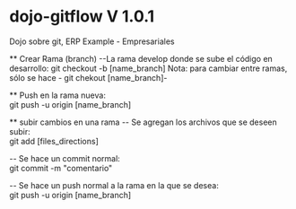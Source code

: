 # dojo-gitflow V 1.0.1
Dojo sobre git, ERP Example - Empresariales

** Crear Rama (branch)
--La rama develop donde se sube el código en desarrollo: 
git checkout -b [name_branch]
Nota: para cambiar entre ramas, sólo se hace - git chekout [name_branch]-

** Push en la rama nueva:
<br/>
git push -u origin [name_branch]

** subir cambios en una rama
-- Se agregan los archivos que se deseen subir: 
<br/>
git add [files_directions]

-- Se hace un commit normal: 
<br/>
git commit -m "comentario"

-- Se hace un push normal a la rama en la que se desea: 
<br/>
git push -u origin [name_branch]
